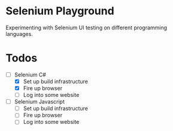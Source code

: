 # Selenium Playground
Experimenting with Selenium UI testing on different programming languages.

# Todos

- [ ] Selenium C#
  - [x] Set up build infrastructure
  - [x] Fire up browser
  - [ ] Log into some website
- [ ] Selenium Javascript
  - [ ] Set up build infrastructure
  - [ ] Fire up browser
  - [ ] Log into some website
